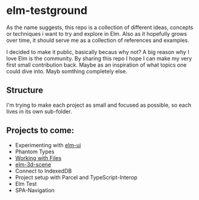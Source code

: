 # elm-testground

As the name suggests, this repo is a collection of different ideas, concepts or techniques i want to try and explore in Elm. Also as it hopefully grows over time, it should serve me as a collection of references and examples.

I decided to make it public, basically becaus why not? A big reason why I love Elm is the community. By sharing this repo I hope I can make my very first small contribution back. Maybe as an inspiration of what topics one could dive into. Mayb somthing completely else. 

## Structure

I'm trying to make each project as small and focused as possible, so each lives in its own sub-folder. 

## Projects to come:

- Experimenting with [elm-ui](https://package.elm-lang.org/packages/mdgriffith/elm-ui/latest/)
- Phantom Types
- [Working with Files](https://elm-lang.org/news/working-with-files)
- [elm-3d-scene](https://package.elm-lang.org/packages/ianmackenzie/elm-3d-scene/latest/)
- Connect to IndexedDB
- Project setup with Parcel and TypeScript-Interop
- Elm Test
- SPA-Navigation 
